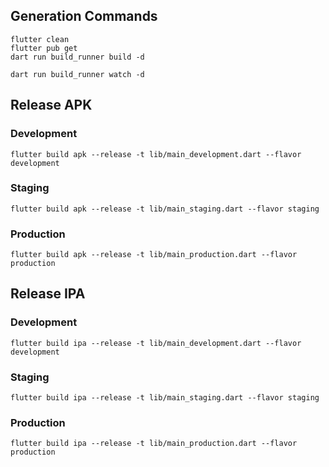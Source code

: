 ## Generation Commands
```ssh
flutter clean
flutter pub get
dart run build_runner build -d
```
```ssh
dart run build_runner watch -d
```

## Release APK 

### Development
```ssh
flutter build apk --release -t lib/main_development.dart --flavor development
```

### Staging
```ssh
flutter build apk --release -t lib/main_staging.dart --flavor staging
``` 

### Production
```ssh
flutter build apk --release -t lib/main_production.dart --flavor production
```

## Release IPA

### Development
```ssh
flutter build ipa --release -t lib/main_development.dart --flavor development
```

### Staging
```ssh
flutter build ipa --release -t lib/main_staging.dart --flavor staging
``` 

### Production
```ssh
flutter build ipa --release -t lib/main_production.dart --flavor production
```
